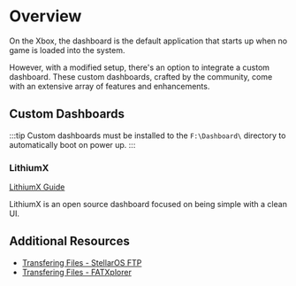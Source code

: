 # Overview
On the Xbox, the dashboard is the default application that starts up when no game is loaded into the system.

However, with a modified setup, there's an option to integrate a custom dashboard. These custom dashboards, crafted by the community, come with an extensive array of features and enhancements.

## Custom Dashboards

:::tip
Custom dashboards must be installed to the ``F:\Dashboard\`` directory to automatically boot on power up.
:::

### LithiumX
[LithiumX Guide](/project-stellar/user-guide/custom-dashboard/lithiumx)

LithiumX is an open source dashboard focused on being simple with a clean UI.

## Additional Resources
* [Transfering Files - StellarOS FTP](/project-stellar/user-guide/xfer-files/ftp)
* [Transfering Files - FATXplorer](/project-stellar/user-guide/xfer-files/fatexplorer)

